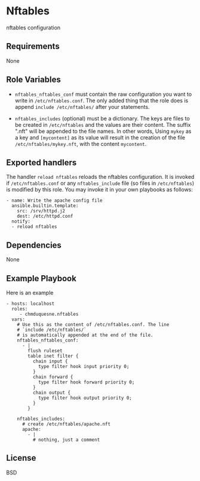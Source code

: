 Nftables
========

nftables configuration

Requirements
------------

None

Role Variables
--------------

* `nftables_nftables_conf` must contain the raw configuration you want to
  write in `/etc/nftables.conf`. The only added thing that the role does
  is append `include /etc/nftables/` after your statements.

* `nftables_includes` (optional) must be a dictionary. The keys are files
  to be created in `/etc/nftables` and the values are their content. The
  suffix ".nft" will be appended to the file names. In other words, Using
  `mykey` as a key and `[mycontent]` as its value will result in the
  creation of the file `/etc/nftables/mykey.nft`, with the content
  `mycontent`.

Exported handlers
-----------------

The handler `reload nftables` reloads the nftables configuration. It is
invoked if `/etc/nftables.conf` or any `nftables_include` file (so files
in `/etc/nftables`) is modified by this role. You may invoke it in your
own playbooks as follows:

    - name: Write the apache config file
      ansible.builtin.template:
        src: /srv/httpd.j2
        dest: /etc/httpd.conf
      notify:
      - reload nftables

Dependencies
------------

None

Example Playbook
----------------

Here is an example

    - hosts: localhost
      roles:
         - chmduquesne.nftables
      vars:
        # Use this as the content of /etc/nftables.conf. The line
        # `include /etc/nftables/`
        # is automatically appended at the end of the file.
        nftables_nftables_conf:
          - |
            flush ruleset
            table inet filter {
              chain input {
                type filter hook input priority 0;
              }
              chain forward {
                type filter hook forward priority 0;
              }
              chain output {
                type filter hook output priority 0;
              }
            }

        nftables_includes:
          # create /etc/nftables/apache.nft
          apache:
            - |
              # nothing, just a comment

License
-------

BSD
